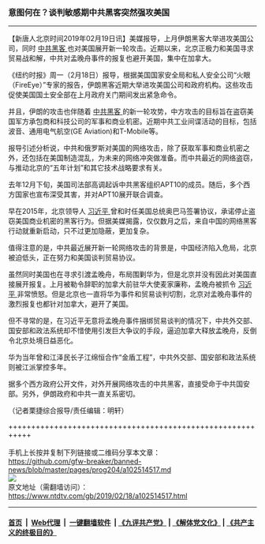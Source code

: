 ### 意图何在？谈判敏感期中共黑客突然强攻美国
------------------------

<div class="post_content">
 <p>
  【新唐人北京时间2019年02月19日讯】美媒报导，上月伊朗黑客大举进攻美国公司，同时
  <a href="https://www.ntdtv.com/gb/中共黑客.htm">
   中共黑客
  </a>
  也对美国展开新一轮攻击。近期以来，北京正极力和美国寻求贸易战和解，中共对孟晚舟事件的报复也避开美国，集中在加拿大。
 </p>
 <p>
  《纽约时报》周一（2月18日）报导，根据美国国家安全局和私人安全公司“火眼（FireEye）”专家的报告，伊朗黑客近期大举进攻美国公司和政府机构。这些攻击促使美国国土安全部在上月政府关门期间发出紧急命令。
 </p>
 <p>
  并且，伊朗的攻击也伴随着
  <a href="https://www.ntdtv.com/gb/中共黑客.htm">
   中共黑客
  </a>
  的新一轮攻势，中方攻击的目标旨在盗窃美国军方承包商和科技公司的军事和商业机密。近期中共工业间谍活动的目标，包括波音、通用电气航空(GE Aviation)和T-Mobile等。
 </p>
 <p>
  报导引述分析说，中共和俄罗斯对美国的网络攻击，除了获取军事和商业机密之外，还包括在美国制造混乱，为未来的网络冲突做准备。而中共最近的网络盗窃，与推动北京的“五年计划”和其它技术战略要求有关。
 </p>
 <p>
  去年12月下旬，美国司法部高调起诉中共黑客组织APT10的成员。随后，多个西方国家也宣布深受其害，并对APT10展开联合调查。
 </p>
 <p>
  早在2015年，北京领导人
  <a href="https://www.ntdtv.com/gb/习近平.htm">
   习近平
  </a>
  曾和时任美国总统奥巴马签署协议，承诺停止盗窃美国商业机密的黑客行为。但据美媒揭露，仅仅数月之后，来自中国的网络黑客行动就重新启动，只不过更加隐蔽，更加复杂。
 </p>
 <p>
  值得注意的是，中共最近展开新一轮网络攻击的背景是，中国经济陷入危局，北京被迫低头，正在努力和美国谈判贸易协议。
 </p>
 <p>
  虽然同时美国也在寻求引渡孟晚舟，布局围剿华为，但是北京并没有因此对美国直接展开报复。上月被勒令辞职的加拿大前驻华大使麦家廉称，孟晚舟被抓令
  <a href="https://www.ntdtv.com/gb/习近平.htm">
   习近平
  </a>
  非常愤怒。但是北京也一直将华为事件和贸易谈判切割，北京对孟晚舟事件的激烈报复也都针对加拿大，避开了美国。
 </p>
 <p>
  但不寻常的是，在习近平无意将孟晚舟事件捆绑贸易谈判的情况下，中共外交部、国安部和政法系统却不惜使用引发巨大争议的手段，逼迫加拿大释放孟晚舟，反倒令北京处境日益恶化。
 </p>
 <p>
  华为当年曾和江泽民长子江绵恒合作“金盾工程”，中共外交部、国安部和政法系统则被江派掌控多年。
 </p>
 <p>
  据多个西方政府公开文件，对外开展网络攻击的中共黑客，直接受命于中共国安部。另外，伊朗政府和中共一直关系密切。
 </p>
 <p>
  （记者栗捷综合报导/责任编辑：明轩）
 </p>
 <div class="single_ad">
 </div>
</div>

+++++++++++++++++++++++++++++++++++++++++++++++++++++++++++<br/><br/>
手机上长按并复制下列链接或二维码分享本文章：<br/>
https://github.com/gfw-breaker/banned-news/blob/master/pages/prog204/a102514517.md <br/>
<a href='https://github.com/gfw-breaker/banned-news/blob/master/pages/prog204/a102514517.md'><img src='https://github.com/gfw-breaker/banned-news/blob/master/pages/prog204/a102514517.md.png'/></a> <br/>
原文地址（需翻墙访问）：https://www.ntdtv.com/gb/2019/02/18/a102514517.html


------------------------
#### [首页](https://github.com/gfw-breaker/banned-news/blob/master/README.md) &nbsp;|&nbsp; [Web代理](https://github.com/labour-camp/helloworld) &nbsp;|&nbsp; [一键翻墙软件](https://github.com/gfw-breaker/nogfw/blob/master/README.md) &nbsp;| [《九评共产党》](https://github.com/gfw-breaker/9ping.md/blob/master/README.md#九评之一评共产党是什么) | [《解体党文化》](https://github.com/gfw-breaker/jtdwh.md/blob/master/README.md) | [《共产主义的终极目的》](https://github.com/gfw-breaker/gczydzjmd.md/blob/master/README.md)

